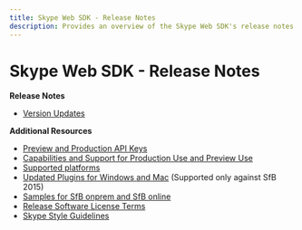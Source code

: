 ```yaml
---
title: Skype Web SDK - Release Notes
description: Provides an overview of the Skype Web SDK's release notes and links to the version updates and additional resources.
---
```

# Skype Web SDK - Release Notes 

**Release Notes**

- [Version Updates](SkypeWebSDKVersionUpdateNotifications.md)


**Additional Resources**

- [Preview and Production API Keys](apiproductkeys)
- [Capabilities and Support for Production Use and Preview Use](apiproductkeys)
- [Supported platforms](apiproductkeys)
- [Updated Plugins for Windows and Mac](GettingStarted.md)  (Supported only against SfB 2015)
- [Samples for SfB onprem and SfB online](https://github.com/OfficeDev/skype-web-sdk-samples)
- [Release Software License Terms](TermsOfService.md)
- [Skype Style Guidelines](https://github.com/OfficeDev/skype-web-sdk-samples/blob/master/SkypeWebSDK-StyleGuidelines.pdf)

